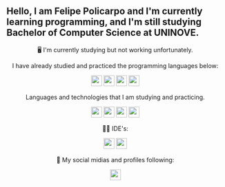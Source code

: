 ## Hello, I am Felipe Policarpo and I'm currently learning programming, and I'm still studying Bachelor of Computer Science at UNINOVE.  

<p align="center">🖥️ I'm currently studying but not working unfortunately.  </p>

<div align="center">
 I have already studied and practiced the programming languages below:  

<p>
<img src="https://img.shields.io/badge/javascript-%23F7DF1E.svg?&style=for-the-badge&logo=javascript&logoColor=black" height="25"/>
<img src="https://img.shields.io/badge/c%23%20-%23239120.svg?&style=for-the-badge&logo=c-sharp&logoColor=white" height="25"/>
<img src="https://img.shields.io/badge/Java-ED8B00?style=for-the-badge&logo=openjdk&logoColor=white" height="25"/>
<img src="https://img.shields.io/badge/MySQL-00000F?style=for-the-badge&logo=mysql&logoColor=white" height="25"/>
</p>
</div>

<div align="center">
 Languages and technologies that I am studying and practicing.  

<p>
<img src="https://img.shields.io/badge/HTML-%23E34F26.svg?&style=for-the-badge&logo=html5&logoColor=white" height="25"/>
<img src="https://img.shields.io/badge/CSS-%231572B6.svg?&style=for-the-badge&logo=css3&logoColor=white" height="25"/>
<img src="https://img.shields.io/badge/Python-%233776AB.svg?&style=for-the-badge&logo=python&logoColor=white" height="25"/>
<img src="https://img.shields.io/badge/C-00599C?style=for-the-badge&logo=c&logoColor=white" height="25"/>
</p>
</div>

<div align="center">

👩‍💻 IDE's:  
<p>
<img src="https://img.shields.io/badge/Visual_Studio-5C2D91?style=for-the-badge&logo=visual%20studio&logoColor=white" height="25"/>
<img src="https://img.shields.io/badge/Visual_Studio_Code-0078D4?style=for-the-badge&logo=visual%20studio%20code&logoColor=white" height="25"/>
</p>
</div>

<div align="center">
  
🤝 My social midias and profiles following:

<p align="center">
  
<a href="https:/github.com/felpsz54/Felipe-Policarpo-da-Concei-o><" img src="https://img.shields.io/badge/GitHub-%23181717.svg?&style=for-the-badge&logo=github&logoColor=white" height="25"/></a>
<a href="https://www.linkedin.com/in/felipe-policarpo-6403301a4/" target="_blank"><img src="https://img.shields.io/badge/LinkedIn-%230077B5.svg?&style=for-the-badge&logo=linkedin&logoColor=white" height="25"/></a>

</p>

</p>

</div>

<div align="center"> 
</div>

